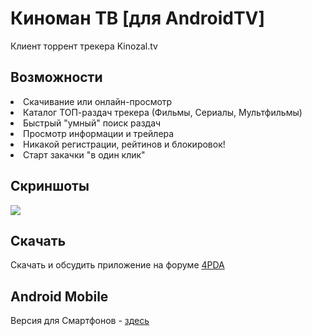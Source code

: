 # Киноман ТВ [для AndroidTV]
Клиент торрент трекера Kinozal.tv

Возможности
-----------------------------------
<li>Скачивание или онлайн-просмотр
<li>Каталог ТОП-раздач трекера (Фильмы, Сериалы, Мультфильмы)
<li>Быстрый "умный" поиск раздач
<li>Просмотр информации и трейлера
<li>Никакой регистрации, рейтинов и блокировок!
<li>Старт закачки "в один клик"

Скриншоты
-----------------------------------
![](https://drive.google.com/uc?id=1nYOwF5eg-OZUGtiXNZPFeMHuAjiPMORL)

Скачать
-----------------------------------
Скачать и обсудить приложение на форуме [4PDA](http://4pda.ru/forum/index.php?showtopic=893787)

Android Mobile
-----------------------------------
Версия для Смартфонов - [здесь](https://github.com/ratanoff/Kinoman)
